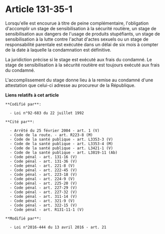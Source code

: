 # Article 131-35-1

Lorsqu'elle est encourue à titre de peine complémentaire, l'obligation d'accomplir un stage de sensibilisation à la sécurité
routière, un stage de sensibilisation aux dangers de l'usage de produits stupéfiants, un stage de sensibilisation à la lutte
contre l'achat d'actes sexuels ou un stage de responsabilité parentale est exécutée dans un délai de six mois à compter de la
date à laquelle la condamnation est définitive.

La juridiction précise si le stage est exécuté aux frais du condamné. Le stage de sensibilisation à la sécurité routière est
toujours exécuté aux frais du condamné.

L'accomplissement du stage donne lieu à la remise au condamné d'une attestation que celui-ci adresse au procureur de la
République.

**Liens relatifs à cet article**

	**Codifié par**:

	  - Loi n°92-683 du 22 juillet 1992

	**Cité par**:

	  - Arrêté du 25 février 2004 - art. 1 (V)
	  - Code de la route. - art. R223-8 (M)
	  - Code de la santé publique - art. L3353-3 (V)
	  - Code de la santé publique - art. L3353-4 (M)
	  - Code de la santé publique - art. L3421-1 (V)
	  - Code de la santé publique - art. L3819-11 (Ab)
	  - Code pénal - art. 131-16 (V)
	  - Code pénal - art. 131-36 (V)
	  - Code pénal - art. 221-8 (V)
	  - Code pénal - art. 222-45 (V)
	  - Code pénal - art. 223-18 (V)
	  - Code pénal - art. 224-9 (V)
	  - Code pénal - art. 225-20 (V)
	  - Code pénal - art. 227-29 (V)
	  - Code pénal - art. 227-32 (V)
	  - Code pénal - art. 311-14 (V)
	  - Code pénal - art. 321-9 (V)
	  - Code pénal - art. 322-15 (V)
	  - Code pénal - art. R131-11-1 (V)

	**Modifié par**:

	  - Loi n°2016-444 du 13 avril 2016 - art. 21
